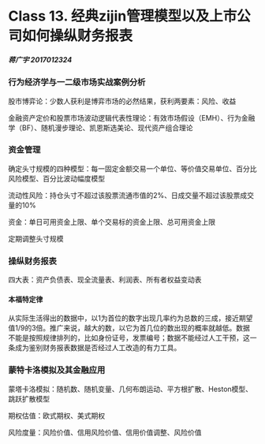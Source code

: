 # Class 13. 经典zijin管理模型以及上市公司如何操纵财务报表

##### 蒋广宇 2017012324

### 行为经济学与一二级市场实战案例分析

股市博弈论：少数人获利是博弈市场的必然结果，获利两要素：风险、收益

金融资产定价和股票市场波动逻辑代表性理论：有效市场假设（EMH）、行为金融学（BF）、随机漫步理论、凯恩斯选美论、现代资产组合理论

### 资金管理

确定头寸规模的四种模型：每一固定金额交易一个单位、等价值交易单位、百分比风险模型、百分比波动幅度模型

流动性风险：持仓头寸不超过该股票流通市值的2%、日成交量不超过该股票成交量的10%

资金：单日可用资金上限、单个交易标的资金上限、总可用资金上限

定期调整头寸规模

### 操纵财务报表

四大表：资产负债表、现全流量表、利润表、所有者权益变动表

#### 本福特定律

从实际生活得出的数据中，以1为首位的数字出现几率约为总数的三成，接近期望值1/9的3倍。推广来说，越大的数，以它为首几位的数出现的概率就越低。数据不能是按照规律排列的，比如身份证号，发票编号；数据不能经过人工干预，这一条成为鉴别财务报表数据是否经过人工改造的有力工具。



### 蒙特卡洛模拟及其金融应用

蒙塔卡洛模拟：随机数、随机变量、几何布朗运动、平方根扩散、Heston模型、跳跃扩散模型

期权估值：欧式期权、美式期权

风险度量：风险价值、信用风险价值、信用价值调整、风险价值



